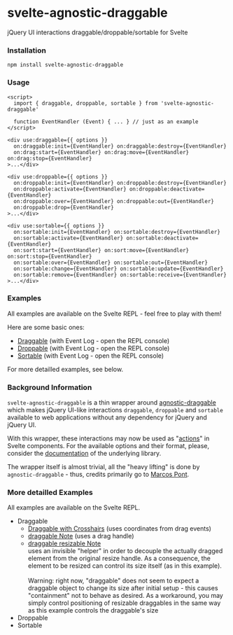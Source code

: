 # svelte-agnostic-draggable #

 jQuery UI interactions draggable/droppable/sortable for Svelte

### Installation ###

```
npm install svelte-agnostic-draggable
```

### Usage ###

```
<script>
  import { draggable, droppable, sortable } from 'svelte-agnostic-draggable'
  
  function EventHandler (Event) { ... } // just as an example
</script>

<div use:draggable={{ options }}
  on:draggable:init={EventHandler} on:draggable:destroy={EventHandler}
  on:drag:start={EventHandler} on:drag:move={EventHandler} on:drag:stop={EventHandler}
>...</div>

<div use:droppable={{ options }}
  on:droppable:init={EventHandler} on:droppable:destroy={EventHandler}
  on:droppable:activate={EventHandler} on:droppable:deactivate={EventHandler}
  on:droppable:over={EventHandler} on:droppable:out={EventHandler}
  on:droppable:drop={EventHandler}
>...</div>

<div use:sortable={{ options }}
  on:sortable:init={EventHandler} on:sortable:destroy={EventHandler}
  on:sortable:activate={EventHandler} on:sortable:deactivate={EventHandler}
  on:sort:start={EventHandler} on:sort:move={EventHandler} on:sort:stop={EventHandler}
  on:sortable:over={EventHandler} on:sortable:out={EventHandler}
  on:sortable:change={EventHandler} on:sortable:update={EventHandler}
  on:sortable:remove={EventHandler} on:sortable:receive={EventHandler}
>...</div>
```

### Examples ###

All examples are available on the Svelte REPL - feel free to play with them!

Here are some basic ones:

* [Draggable](https://svelte.dev/repl/cc36f2c307d54b0081fd6a16c18d1b5f) (with Event Log - open the REPL console)
* [Droppable](https://svelte.dev/repl/7c06b8b5b7594cb6b0593da8c8a38438) (with Event Log - open the REPL console)
* [Sortable](https://svelte.dev/repl/91db405809614aa6943ce7fbac10664f) (with Event Log - open the REPL console)

For more detailled examples, see below.

### Background Information ###

`svelte-agnostic-draggable` is a thin wrapper around [agnostic-draggable](https://github.com/marcospont/agnostic-draggable) which makes jQuery UI-like interactions `draggable`, `droppable` and `sortable` available to web applications without any dependency for jQuery and jQuery UI.

With this wrapper, these interactions may now be used as "[actions](https://svelte.dev/tutorial/actions)" in Svelte components. For the available options and their format, please, consider the [documentation](https://github.com/marcospont/agnostic-draggable/blob/main/README.md) of the underlying library.

The wrapper itself is almost trivial, all the "heavy lifting" is done by `agnostic-draggable` - thus, credits primarily go to [Marcos Pont](https://github.com/marcospont).

### More detailled Examples ###

All examples are available on the Svelte REPL.

* Draggable
  * [Draggable with Crosshairs](https://svelte.dev/repl/ff3b37f973964240b16b35af04b5e551) (uses coordinates from drag events)
  * [draggable Note](https://svelte.dev/repl/f60141d0fd714f7eac2888c6e5a4bfd4) (uses a drag handle)
  * [draggable resizable Note](https://svelte.dev/repl/cfd1b8c9faf94ad5b7ca035a21f4dbd1)<br>uses an invisible "helper" in order to decouple the actually dragged element from the original resize handle. As a consequence, the element to be resized can control its size itself (as in this example).<br><br>Warning: right now, "draggable" does not seem to expect a draggable object to change its size after initial setup - this causes "containment" not to behave as desired. As a workaround, you may simply control positioning of resizable draggables in the same way as this example controls the draggable's size
* Droppable
* Sortable

